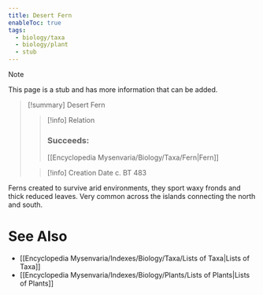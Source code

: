 ```yaml
---
title: Desert Fern
enableToc: true
tags:
  - biology/taxa
  - biology/plant
  - stub
---
```


> [!note]
> This page is a stub and has more information that can be added.

> [!summary] Desert Fern
> > [!info] Relation
> > ### Succeeds:
> > [[Encyclopedia Mysenvaria/Biology/Taxa/Fern|Fern]]
>
> > [!info] Creation Date
> > c. BT 483

Ferns created to survive arid environments, they sport waxy fronds and thick reduced leaves. Very common across the islands connecting the north and south.

# See Also
- [[Encyclopedia Mysenvaria/Indexes/Biology/Taxa/Lists of Taxa|Lists of Taxa]]
- [[Encyclopedia Mysenvaria/Indexes/Biology/Plants/Lists of Plants|Lists of Plants]]
